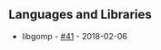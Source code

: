 ## Languages and Libraries

* libgomp - [#41](https://github.com/WorksOnArm/cluster/issues/41) - 2018-02-06
